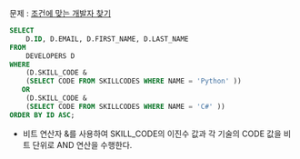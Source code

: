 문제 : [조건에 맞는 개발자 찾기](https://school.programmers.co.kr/learn/courses/30/lessons/276034)

```sql
SELECT
    D.ID, D.EMAIL, D.FIRST_NAME, D.LAST_NAME
FROM
    DEVELOPERS D
WHERE
    (D.SKILL_CODE & 
    (SELECT CODE FROM SKILLCODES WHERE NAME = 'Python' ))
   OR
    (D.SKILL_CODE & 
    (SELECT CODE FROM SKILLCODES WHERE NAME = 'C#' ))
ORDER BY ID ASC;

```
* 비트 연산자 &를 사용하여 SKILL_CODE의 이진수 값과 각 기술의 CODE 값을 비트 단위로 AND 연산을 수행한다.